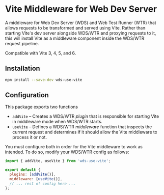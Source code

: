 # Vite Middleware for Web Dev Server

A middleware for Web Dev Server (WDS) and Web Test Runner (WTR) that allows requests to be
transformed and served using Vite. Rather than starting Vite's dev server alongside WDS/WTR and
proxying requests to it, this will install Vite as a middleware component inside the WDS/WTR request
pipeline.

Compatible with Vite 3, 4, 5, and 6.

## Installation

```sh
npm install --save-dev wds-use-vite
```

## Configuration

This package exports two functions

* `addVite` &ndash; Creates a WDS/WTR _plugin_ that is responsible for starting Vite in middleware
  mode when WDS/WTR starts.
* `useVite` &ndash; Defines a WDS/WTR _middleware_ function that inspects the current request and
  determines if it should allow the Vite middleware to process it or not.

You must configure both in order for the Vite middleware to work as intended. To do so, modify your
WDS/WTR config as follows:

```javascript
import { addVite, useVite } from 'wds-use-vite';

export default {
  plugins: [addVite()],
  middleware: [useVite()],
  // ... rest of config here ...
};
```
